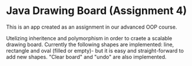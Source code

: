 # Java Drawing Board (Assignment 4)

This is an app created as an assignment in our advanced OOP course.

Utelizing inheritence and polymorphism in order to craete a scalable drawing board.
Currently the following shapes are implemented: line, rectangle and oval (filled or empty)- but it is easy and straight-forward to add new shapes.
"Clear board" and "undo" are also implemented.
